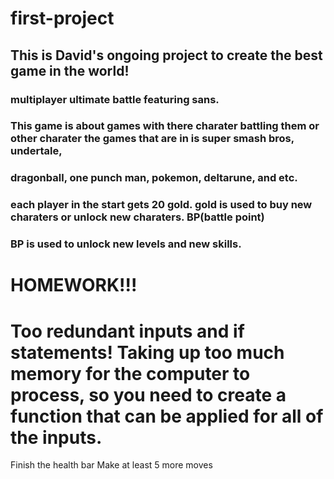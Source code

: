 # first-project

## This is David's ongoing project to create the best game in the world!


### multiplayer ultimate battle featuring sans. 
### This game is about games with there charater battling them or other charater the games that are in is super smash bros, undertale,

### dragonball, one punch man, pokemon, deltarune, and etc.
### each player in the start gets 20 gold. gold is used to buy new charaters or unlock new charaters. BP(battle point) 
### BP is used to unlock new levels and new skills.

# HOMEWORK!!!
# Too redundant inputs and if statements! Taking up too much memory for the computer to process, so you need to create a function that can be applied for all of the inputs.  

Finish the health bar
Make at least 5 more moves
